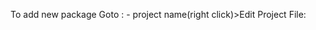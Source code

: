 To add new package Goto :
	- project name(right click)>Edit Project File:
		 <ItemGroup>
				<PackageReference Include="package.name" />
		</ItemGroup> 